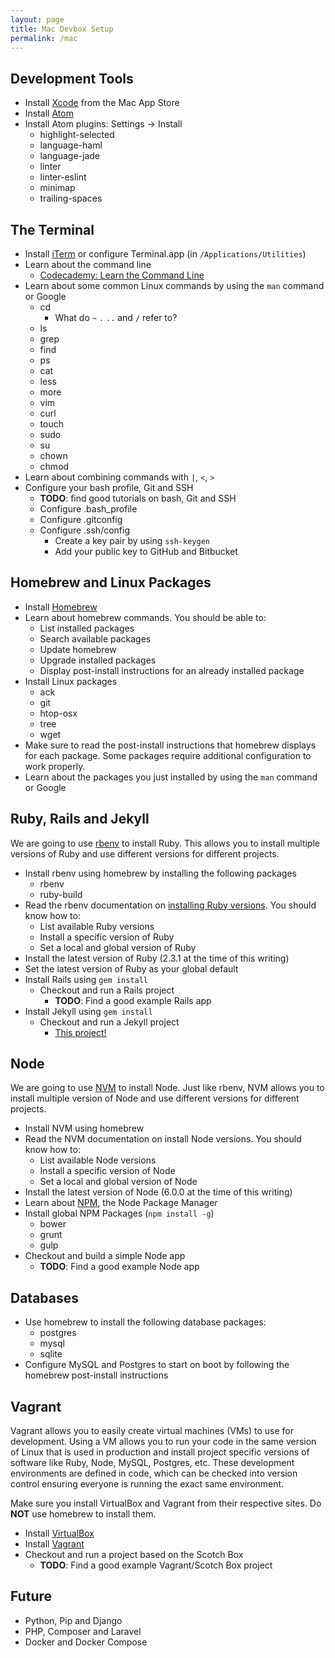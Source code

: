 ```yaml
---
layout: page
title: Mac Devbox Setup
permalink: /mac
---
```


## Development Tools

* Install [Xcode](https://itunes.apple.com/ca/app/xcode/id497799835) from the Mac App Store
* Install [Atom](https://atom.io/)
* Install Atom plugins: Settings -> Install
  * highlight-selected
  * language-haml
  * language-jade
  * linter
  * linter-eslint
  * minimap
  * trailing-spaces


## The Terminal
* Install [iTerm](https://www.iterm2.com/) or configure Terminal.app (in `/Applications/Utilities`)
* Learn about the command line
  * [Codecademy: Learn the Command Line](https://www.codecademy.com/learn/learn-the-command-line)
* Learn about some common Linux commands by using the `man` command or Google
  * cd
    * What do `~` `.` `..` and `/` refer to?
  * ls
  * grep
  * find
  * ps
  * cat
  * less
  * more
  * vim
  * curl
  * touch
  * sudo
  * su
  * chown
  * chmod
* Learn about combining commands with `|`, `<`, `>`
* Configure your bash profile, Git and SSH
  * **TODO**: find good tutorials on bash, Git and SSH
  * Configure .bash_profile
  * Configure .gitconfig
  * Configure .ssh/config
    * Create a key pair by using `ssh-keygen`
    * Add your public key to GitHub and Bitbucket


## Homebrew and Linux Packages

* Install [Homebrew](http://brew.sh/)
* Learn about homebrew commands. You should be able to:
  * List installed packages
  * Search available packages
  * Update homebrew
  * Upgrade installed packages
  * Display post-install instructions for an already installed package
* Install Linux packages
  * ack
  * git
  * htop-osx
  * tree
  * wget
* Make sure to read the post-install instructions that homebrew displays for each package. Some packages require additional configuration to work properly.
* Learn about the packages you just installed by using the `man` command or Google


## Ruby, Rails and Jekyll

We are going to use [rbenv](https://github.com/rbenv/rbenv) to install Ruby. This allows you to install multiple versions of Ruby and use different versions for different projects.

* Install rbenv using homebrew by installing the following packages
  * rbenv
  * ruby-build
* Read the rbenv documentation on [installing Ruby versions](https://github.com/rbenv/rbenv#installing-ruby-versions). You should know how to:
  * List available Ruby versions
  * Install a specific version of Ruby
  * Set a local and global version of Ruby
* Install the latest version of Ruby (2.3.1 at the time of this writing)
* Set the latest version of Ruby as your global default
* Install Rails using `gem install`
  * Checkout and run a Rails project
    * **TODO**: Find a good example Rails app
* Install Jekyll using `gem install`
  * Checkout and run a Jekyll project
    * [This project!](https://github.com/iansu/devbox-setup)


## Node

We are going to use [NVM](https://github.com/creationix/nvm) to install Node. Just like rbenv, NVM allows you to install multiple version of Node and use different versions for different projects.

* Install NVM using homebrew
* Read the NVM documentation on install Node versions. You should know how to:
  * List available Node versions
  * Install a specific version of Node
  * Set a local and global version of Node
* Install the latest version of Node (6.0.0 at the time of this writing)
* Learn about [NPM](https://www.npmjs.com/), the Node Package Manager
* Install global NPM Packages (`npm install -g`)
  * bower
  * grunt
  * gulp
* Checkout and build a simple Node app
  * **TODO**: Find a good example Node app


## Databases

* Use homebrew to install the following database packages:
  * postgres
  * mysql
  * sqlite
* Configure MySQL and Postgres to start on boot by following the homebrew post-install instructions


## Vagrant

Vagrant allows you to easily create virtual machines (VMs) to use for development. Using a VM allows you to run your code in the same version of Linux that is used in production and install project specific versions of software like Ruby, Node, MySQL, Postgres, etc. These development environments are defined in code, which can be checked into version control ensuring everyone is running the exact same environment.

Make sure you install VirtualBox and Vagrant from their respective sites. Do **NOT** use homebrew to install them.

* Install [VirtualBox](https://www.virtualbox.org/)
* Install [Vagrant](https://www.vagrantup.com/)
* Checkout and run a project based on the Scotch Box
  * **TODO**: Find a good example Vagrant/Scotch Box project


## Future
* Python, Pip and Django
* PHP, Composer and Laravel
* Docker and Docker Compose
